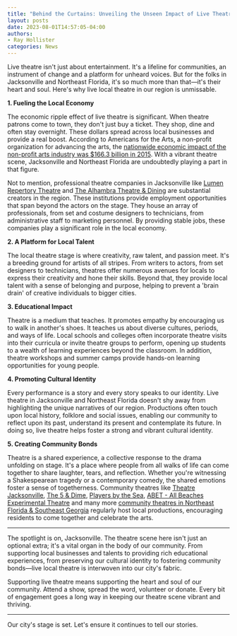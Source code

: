 ```yaml
---
title: "Behind the Curtains: Unveiling the Unseen Impact of Live Theatre in Jacksonville and Northeast Florida"
layout: posts
date: 2023-08-01T14:57:05-04:00
authors:
- Ray Hollister
categories: News
---
```

Live theatre isn't just about entertainment. It's a lifeline for communities, an instrument of change and a platform for unheard voices. But for the folks in Jacksonville and Northeast Florida, it's so much more than that—it's their heart and soul. Here's why live local theatre in our region is unmissable.

**1. Fueling the Local Economy**

The economic ripple effect of live theatre is significant. When theatre patrons come to town, they don't just buy a ticket. They shop, dine and often stay overnight. These dollars spread across local businesses and provide a real boost. According to Americans for the Arts, a non-profit organization for advancing the arts, the [nationwide economic impact of the non-profit arts industry was $166.3 billion in 2015](https://www.americansforthearts.org/by-program/reports-and-data/research-studies-publications/arts-economic-prosperity-5). With a vibrant theatre scene, Jacksonville and Northeast Florida are undoubtedly playing a part in that figure.

Not to mention, professional theatre companies in Jacksonville like [Lumen Repertory Theatre](/theatres/lumen-repertory-theatre) and [The Alhambra Theatre & Dining](/theatres/the-alhambra-theatre-and-dining) are substantial creators in the region. These institutions provide employment opportunities that span beyond the actors on the stage. They house an array of professionals, from set and costume designers to technicians, from administrative staff to marketing personnel. By providing stable jobs, these companies play a significant role in the local economy.

**2. A Platform for Local Talent**

The local theatre stage is where creativity, raw talent, and passion meet. It's a breeding ground for artists of all stripes. From writers to actors, from set designers to technicians, theatres offer numerous avenues for locals to express their creativity and hone their skills. Beyond that, they provide local talent with a sense of belonging and purpose, helping to prevent a 'brain drain' of creative individuals to bigger cities.

**3. Educational Impact**

Theatre is a medium that teaches. It promotes empathy by encouraging us to walk in another's shoes. It teaches us about diverse cultures, periods, and ways of life. Local schools and colleges often incorporate theatre visits into their curricula or invite theatre groups to perform, opening up students to a wealth of learning experiences beyond the classroom. In addition, theatre workshops and summer camps provide hands-on learning opportunities for young people.

**4. Promoting Cultural Identity**

Every performance is a story and every story speaks to our identity. Live theatre in Jacksonville and Northeast Florida doesn't shy away from highlighting the unique narratives of our region. Productions often touch upon local history, folklore and social issues, enabling our community to reflect upon its past, understand its present and contemplate its future. In doing so, live theatre helps foster a strong and vibrant cultural identity.

**5. Creating Community Bonds**

Theatre is a shared experience, a collective response to the drama unfolding on stage. It's a place where people from all walks of life can come together to share laughter, tears, and reflection. Whether you're witnessing a Shakespearean tragedy or a contemporary comedy, the shared emotions foster a sense of togetherness. Community theatres like [Theatre Jacksonville](/theatres/theatre-jacksonville/), [The 5 & Dime](/theatres/the-5-and-dime), [Players by the Sea](/theatres/players-by-the-sea/), [ABET - All Beaches Experimental Theatre](/theatres/abet-all-beaches-experimental-theatre/) and many more [community theatres in Northeast Florida & Southeast Georgia](/theatres/) regularly host local productions, encouraging residents to come together and celebrate the arts.

---

The spotlight is on, Jacksonville. The theatre scene here isn't just an optional extra; it's a vital organ in the body of our community. From supporting local businesses and talents to providing rich educational experiences, from preserving our cultural identity to fostering community bonds—live local theatre is interwoven into our city's fabric.

Supporting live theatre means supporting the heart and soul of our community. Attend a show, spread the word, volunteer or donate. Every bit of engagement goes a long way in keeping our theatre scene vibrant and thriving.

---

Our city's stage is set. Let's ensure it continues to tell our stories.
